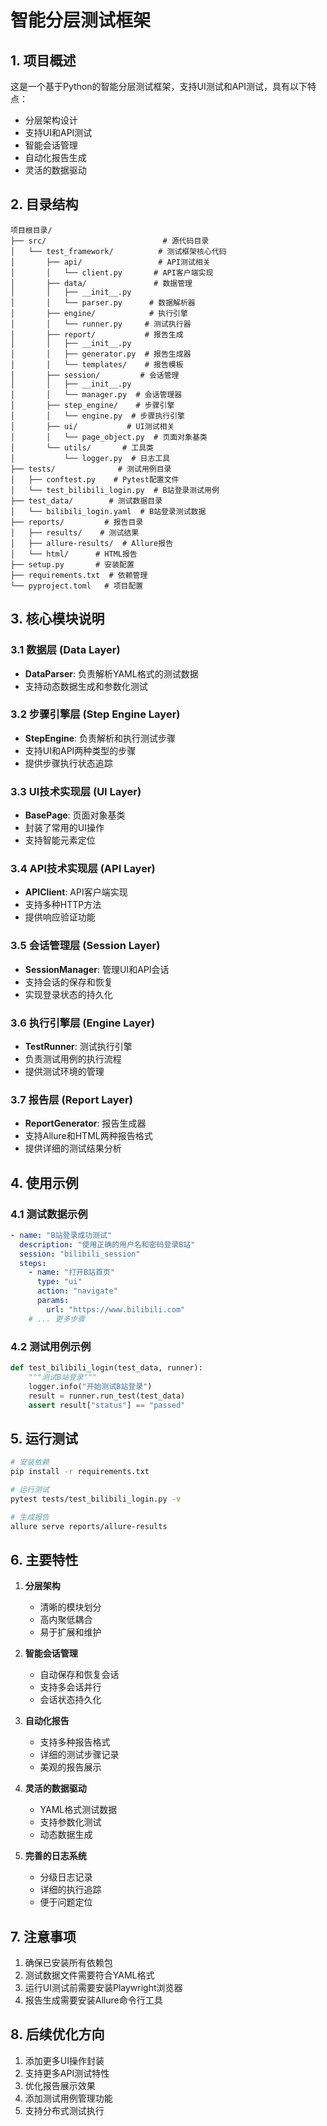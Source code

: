 # 智能分层测试框架

## 1. 项目概述

这是一个基于Python的智能分层测试框架，支持UI测试和API测试，具有以下特点：
- 分层架构设计
- 支持UI和API测试
- 智能会话管理
- 自动化报告生成
- 灵活的数据驱动

## 2. 目录结构

```
项目根目录/
├── src/                          # 源代码目录
│   └── test_framework/          # 测试框架核心代码
│       ├── api/                 # API测试相关
│       │   └── client.py       # API客户端实现
│       ├── data/               # 数据管理
│       │   ├── __init__.py
│       │   └── parser.py      # 数据解析器
│       ├── engine/            # 执行引擎
│       │   └── runner.py     # 测试执行器
│       ├── report/           # 报告生成
│       │   ├── __init__.py
│       │   ├── generator.py  # 报告生成器
│       │   └── templates/    # 报告模板
│       ├── session/         # 会话管理
│       │   ├── __init__.py
│       │   └── manager.py  # 会话管理器
│       ├── step_engine/    # 步骤引擎
│       │   └── engine.py  # 步骤执行引擎
│       ├── ui/           # UI测试相关
│       │   └── page_object.py  # 页面对象基类
│       └── utils/       # 工具类
│           └── logger.py  # 日志工具
├── tests/              # 测试用例目录
│   ├── conftest.py    # Pytest配置文件
│   └── test_bilibili_login.py  # B站登录测试用例
├── test_data/        # 测试数据目录
│   └── bilibili_login.yaml  # B站登录测试数据
├── reports/         # 报告目录
│   ├── results/    # 测试结果
│   ├── allure-results/  # Allure报告
│   └── html/      # HTML报告
├── setup.py       # 安装配置
├── requirements.txt  # 依赖管理
└── pyproject.toml   # 项目配置
```

## 3. 核心模块说明

### 3.1 数据层 (Data Layer)
- **DataParser**: 负责解析YAML格式的测试数据
- 支持动态数据生成和参数化测试

### 3.2 步骤引擎层 (Step Engine Layer)
- **StepEngine**: 负责解析和执行测试步骤
- 支持UI和API两种类型的步骤
- 提供步骤执行状态追踪

### 3.3 UI技术实现层 (UI Layer)
- **BasePage**: 页面对象基类
- 封装了常用的UI操作
- 支持智能元素定位

### 3.4 API技术实现层 (API Layer)
- **APIClient**: API客户端实现
- 支持多种HTTP方法
- 提供响应验证功能

### 3.5 会话管理层 (Session Layer)
- **SessionManager**: 管理UI和API会话
- 支持会话的保存和恢复
- 实现登录状态的持久化

### 3.6 执行引擎层 (Engine Layer)
- **TestRunner**: 测试执行引擎
- 负责测试用例的执行流程
- 提供测试环境的管理

### 3.7 报告层 (Report Layer)
- **ReportGenerator**: 报告生成器
- 支持Allure和HTML两种报告格式
- 提供详细的测试结果分析

## 4. 使用示例

### 4.1 测试数据示例
```yaml
- name: "B站登录成功测试"
  description: "使用正确的用户名和密码登录B站"
  session: "bilibili_session"
  steps:
    - name: "打开B站首页"
      type: "ui"
      action: "navigate"
      params:
        url: "https://www.bilibili.com"
    # ... 更多步骤
```

### 4.2 测试用例示例
```python
def test_bilibili_login(test_data, runner):
    """测试B站登录"""
    logger.info("开始测试B站登录")
    result = runner.run_test(test_data)
    assert result["status"] == "passed"
```

## 5. 运行测试

```bash
# 安装依赖
pip install -r requirements.txt

# 运行测试
pytest tests/test_bilibili_login.py -v

# 生成报告
allure serve reports/allure-results
```

## 6. 主要特性

1. **分层架构**
   - 清晰的模块划分
   - 高内聚低耦合
   - 易于扩展和维护

2. **智能会话管理**
   - 自动保存和恢复会话
   - 支持多会话并行
   - 会话状态持久化

3. **自动化报告**
   - 支持多种报告格式
   - 详细的测试步骤记录
   - 美观的报告展示

4. **灵活的数据驱动**
   - YAML格式测试数据
   - 支持参数化测试
   - 动态数据生成

5. **完善的日志系统**
   - 分级日志记录
   - 详细的执行追踪
   - 便于问题定位

## 7. 注意事项

1. 确保已安装所有依赖包
2. 测试数据文件需要符合YAML格式
3. 运行UI测试前需要安装Playwright浏览器
4. 报告生成需要安装Allure命令行工具

## 8. 后续优化方向

1. 添加更多UI操作封装
2. 支持更多API测试特性
3. 优化报告展示效果
4. 添加测试用例管理功能
5. 支持分布式测试执行 